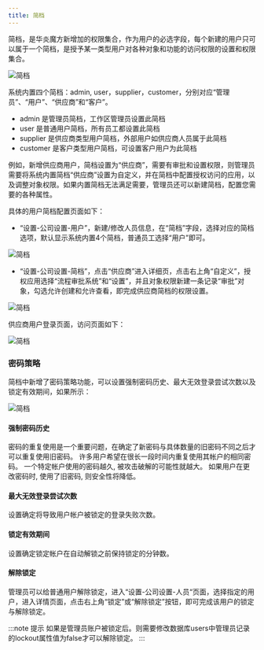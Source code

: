 ```yaml
---
title: 简档
---
```


简档，是华炎魔方新增加的权限集合，作为用户的必选字段，每个新建的用户只可以属于一个简档，是授予某一类型用户对各种对象和功能的访问权限的设置和权限集合。

![简档](/assets/workflow/profile_1.png)

系统内置四个简档：admin, user，supplier，customer，分别对应“管理员”、“用户”、“供应商”和“客户”。

- admin 是管理员简档，工作区管理员设置此简档
- user 是普通用户简档，所有员工都设置此简档
- supplier 是供应商类型用户简档，外部用户如供应商人员属于此简档
- customer 是客户类型用户简档，可设置客户用户为此简档

例如，新增供应商用户，简档设置为“供应商”，需要有审批和设置权限，则管理员需要将系统内置简档“供应商”设置为自定义，并在简档中配置授权访问的应用，以及调整对象权限。如果内置简档无法满足需要，管理员还可以新建简档，配置您需要的各种属性。

具体的用户简档配置页面如下：

- “设置-公司设置-用户”，新建/修改人员信息，在“简档”字段，选择对应的简档选项，默认显示系统内置4个简档，普通员工选择“用户”即可。

![简档](/assets/workflow/profile_2.png)

- “设置-公司设置-简档”，点击“供应商”进入详细页，点击右上角“自定义”，授权应用选择“流程审批系统”和“设置”，并且对象权限新建一条记录“审批”对象，勾选允许创建和允许查看，即完成供应商简档的权限设置。

![简档](/assets/workflow/profile_3.png)

供应商用户登录页面，访问页面如下：

![简档](/assets/workflow/profile_4.png)

### 密码策略

简档中新增了密码策略功能，可以设置强制密码历史、最大无效登录尝试次数以及锁定有效期间，如果所示：

![简档](/assets/workflow/profile_5.png)

#### 强制密码历史

密码的重复使用是一个重要问题，在确定了新密码与具体数量的旧密码不同之后才可以重复使用旧密码。 许多用户希望在很长一段时间内重复使用其帐户的相同密码。 一个特定帐户使用的密码越久, 被攻击破解的可能性就越大。 如果用户在更改密码时, 使用了旧密码, 则安全性将降低。

#### 最大无效登录尝试次数

设置确定将导致用户帐户被锁定的登录失败次数。

#### 锁定有效期间

设置确定锁定帐户在自动解锁之前保持锁定的分钟数。

#### 解除锁定

管理员可以给普通用户解除锁定，进入“设置-公司设置-人员“页面，选择指定的用户，进入详情页面，点击右上角“锁定”或“解除锁定”按钮，即可完成该用户的锁定与解除锁定。

:::note 提示
如果是管理员账户被锁定后。则需要修改数据库users中管理员记录的lockout属性值为false才可以解除锁定。
:::
